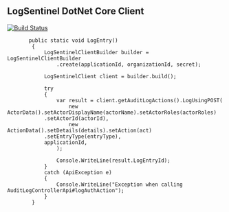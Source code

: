 ## LogSentinel DotNet Core Client


[![Build Status](https://travis-ci.org/LogSentinel/logsentinel-dotnet-core-client.svg?branch=master)](https://travis-ci.org/LogSentinel/logsentinel-dotnet-core-client)

```
       public static void LogEntry()
        {
            LogSentinelClientBuilder builder = LogSentinelClientBuilder
                .create(applicationId, organizationId, secret);

            LogSentinelClient client = builder.build();    

            try
            {
                var result = client.getAuditLogActions().LogUsingPOST(
                    new ActorData().setActorDisplayName(actorName).setActorRoles(actorRoles)
			.setActorId(actorId),
                    new ActionData().setDetails(details).setAction(act)
			.setEntryType(entryType), 
		    applicationId,
                );

                Console.WriteLine(result.LogEntryId);
            }
            catch (ApiException e)
            {
                Console.WriteLine("Exception when calling AuditLogControllerApi#logAuthAction");
            }
        }
```